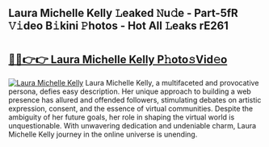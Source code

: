 ## Laura Michelle Kelly 𝙻eaked 𝙽u𝚍e - Part-5fR 𝚅𝚒deo B𝚒kini 𝙿hotos - Hot All 𝙻eaks rE261

# <h2><a href="http://ld1aqu.urlbe.top/?page=Laura+Michelle+Kelly">🔗🔗👉👉 Laura Michelle Kelly P𝚑oto𝚜Vid𝚎o</a></h2>

[![Laura Michelle Kelly](https://i.imgur.com/eBuTRDB.gif)](http://ld1aqu.urlbe.top/?page=Laura+Michelle+Kelly)
Laura Michelle Kelly, a multifaceted and provocative persona, defies easy description. Her unique approach to building a web presence has allured and offended followers, stimulating debates on artistic expression, consent, and the essence of virtual communities. Despite the ambiguity of her future goals, her role in shaping the virtual world is unquestionable. With unwavering dedication and undeniable charm, Laura Michelle Kelly journey in the online universe is unending.
